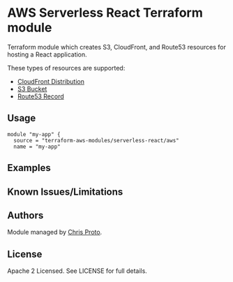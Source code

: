 AWS Serverless React Terraform module
================================================

Terraform module which creates S3, CloudFront, and Route53 resources for
hosting a React application.

These types of resources are supported:

* [CloudFront Distribution](https://www.terraform.io/docs/providers/aws/r/cloudfront_distribution.html)
* [S3 Bucket](https://www.terraform.io/docs/providers/aws/r/s3_bucket.html)
* [Route53 Record](https://www.terraform.io/docs/providers/aws/r/elb_attachment.html)


Usage
-----

```hcl
module "my-app" {
  source = "terraform-aws-modules/serverless-react/aws"
  name = "my-app"
```

Examples
--------


Known Issues/Limitations
------------------------

Authors
-------

Module managed by [Chris Proto](https://github.com/chroto).

License
-------

Apache 2 Licensed. See LICENSE for full details.
